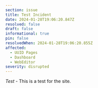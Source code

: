 ```yaml
---
section: issue
title: Test Incident
date: 2024-01-28T19:06:20.847Z
resolved: false
draft: false
informational: true
pin: false
resolvedWhen: 2024-01-28T19:06:20.855Z
affected:
  - UUID Pages
  - Dashboard
  - WebEditor
severity: disrupted
---
```

*Test* - This is a test for the site.
